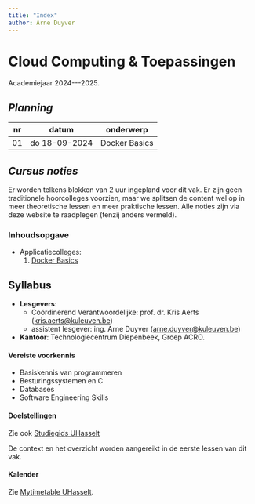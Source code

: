 ```yaml
---
title: "Index"
author: Arne Duyver
---
```


# Cloud Computing & Toepassingen

Academiejaar 2024---2025.


## _Planning_

| nr  | datum         | onderwerp                 |
|-----|---------------|---------------------------|
| 01  | do 18-09-2024 | Docker Basics

## _Cursus noties_

Er worden telkens blokken van 2 uur ingepland voor dit vak. Er zijn geen traditionele hoorcolleges voorzien, maar we splitsen de content wel op in meer theoretische lessen en meer praktische lessen. Alle noties zijn via deze website te raadplegen (tenzij anders vermeld).

### Inhoudsopgave

- Applicatiecolleges:
    1. [Docker Basics](/applicatiecolleges/docker_basics/) 
    

## Syllabus

- **Lesgevers**:
    + Coördinerend Verantwoordelijke: prof. dr. Kris Aerts ([kris.aerts@kuleuven.be](mailto:kris.aerts@kuleuven.be))
    + assistent lesgever: ing. Arne Duyver ([arne.duyver@kuleuven.be](mailto:arne.duyver@kuleuven.be))
- **Kantoor**: Technologiecentrum Diepenbeek, Groep ACRO. 


<!-- #### Cursusbeschrijving

Dit opleidingsonderdeel focust op ... -->

#### Vereiste voorkennis

- Basiskennis van programmeren
- Besturingssystemen en C
- Databases
- Software Engineering Skills

#### Doelstellingen

Zie ook [Studiegids UHasselt](https://studiegidswww.uhasselt.be/opleidingsonderdeel.aspx?a=2024&i=4090)
    
De context en het overzicht worden aangereikt in de eerste lessen van dit vak.


#### Kalender

Zie [Mytimetable UHasselt](https://mytimetable.uhasselt.be/).
